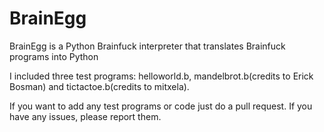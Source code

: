 # BrainEgg
BrainEgg is a Python Brainfuck interpreter that translates Brainfuck programs into Python

I included three test programs: helloworld.b, mandelbrot.b(credits to Erick Bosman) and tictactoe.b(credits to mitxela).

If you want to add any test programs or code just do a pull request. If you have any issues, please report them.
